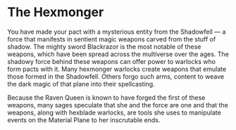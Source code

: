 # The Hexmonger
You have made your pact with a mysterious entity from the Shadowfell &mdash; a force that manifests in sentient magic weapons carved from the stuff of shadow.
The mighty sword Blackrazor is the most notable of these weapons, which have been spread across the multiverse over the ages.
The shadowy force behind these weapons can offer power to warlocks who form pacts with it.
Many hexmonger warlocks create weapons that emulate those formed in the Shadowfell.
Others forgo such arms, content to weave the dark magic of that plane into their spellcasting.

Because the Raven Queen is known to have forged the first of these weapons, many sages speculate that she and the force are one and that the weapons, along with hexblade warlocks, are tools she uses to manipulate events on the Material Plane to her inscrutable ends.
